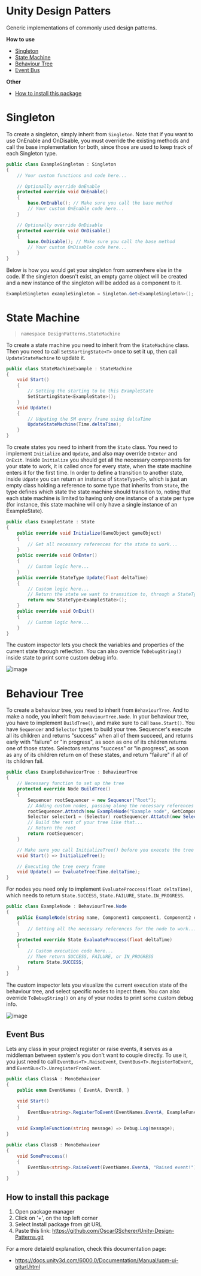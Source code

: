 # Unity Design Patters
Generic implementations of commonly used design patterns.

**How to use**
* [Singleton](#singleton)
* [State Machine](#state-machine)
* [Behaviour Tree](#behaviour-tree)
* [Event Bus](#event-bus)

**Other**
* [How to install this package](#how-to-install-this-package)

# Singleton
To create a singleton, simply inherit from ```Singleton```. Note that if you want to use OnEnable and OnDisable, you must override the existing methods and call the base implementation for both, since those are used to keep track of each Singleton type.
```c#
public class ExampleSingleton : Singleton
{
    // Your custom functions and code here...

    // Optionally override OnEnable
    protected override void OnEnable()
    {
        base.OnEnable(); // Make sure you call the base method
        // Your custom OnEnable code here...
    }

    // Optionally override OnDisable
    protected override void OnDisable()
    {
        base.OnDisable(); // Make sure you call the base method
        // Your custom OnDisable code here...
    }
}
```
Below is how you would get your singleton from somewhere else in the code. If the singleton doesn't exist, an empty game object will be created and a new instance of the singleton will be added as a component to it.
```c#
ExampleSingleton exampleSingleton = Singleton.Get<ExampleSingleton>();
```

# State Machine

> ```namespace DesignPatterns.StateMachine```

To create a state machine you need to inherit from the ```StateMachine``` class. Then you need to call ```SetStartingState<T>``` once to set it up, then call ```UpdateStateMachine``` to update it.
```c#
public class StateMachineExample : StateMachine
{
    void Start()
    {
        // Setting the starting to be this ExampleState
        SetStartingState<ExampleState>();
    }
    void Update()
    {
        // Udpating the SM every frame using deltaTime
        UpdateStateMachine(Time.deltaTime);
    }
}
```
To create states you need to inherit from the ```State``` class. You need to implement ```Initialize``` and ```Update```, and also may override ```OnEnter``` and ```OnExit```.
Inside ```Initialize``` you should get all the necessary components for your state to work, it is called once for every state, when the state machine enters it for the first time.
In order to define a transition to another state, inside ```Udpate``` you can return an instance of ```StateType<T>```, which is just an empty class holding a reference to some 
type that inherits from ```State```, the type defines which state the state machine should transition to, noting that each state machine is limited to having only one instance of a 
state per type (for instance, this state machine will only have a single instance of an ExampleState).
```c#
public class ExampleState : State
{
    public override void Initialize(GameObject gameObject)
    {
        // Get all necessary references for the state to work...
    }
    public override void OnEnter()
    {
        // Custom logic here...
    }
    public override StateType Update(float deltaTime)
    {
        // Custom logic here...
        // Return the state we want to transition to, through a StateType
        return new StateType<ExampleState>();
    }
    public override void OnExit()
    {
        // Custom logic here...
    }
}
```
The custom inspector lets you check the variables and properties of the current state through reflection.
You can also override ```ToDebugString()``` inside state to print some custom debug info.

![image](https://github.com/user-attachments/assets/48155fe0-b2e1-465b-bc38-5c1cce55785f)


# Behaviour Tree

To create a behaviour tree, you need to inherit from ```BehaviourTree```. And to make a node, you inherit from ```BehaviourTree.Node```.
In your behaviour tree, you have to implement ```BuildTree()```, and make sure to call ```base.Start()```. You have ```Sequencer``` and ```Selector``` types
to build your tree. Sequencer's execute all its children and returns "success" when all of them succeed, and returns early with "failure" or "in progress",
as soon as one of its children returns one of those states. Selectors returns "success" or "in progress", as soon as any of its children return on of these
states, and return "failure" if all of its children fail.
```c#
public class ExampleBehaviourTree : BehaviourTree
{
    // Necessary function to set up the tree
    protected override Node BuildTree()
    {
        Sequencer rootSequencer = new Sequencer("Root");
        // Adding custom nodes, passing along the necessary references
        rootSequencer.Attatch(new ExampleNode("Example node", GetComponent<Component1>(), GetComponent<Component2>()));
        Selector selector1 = (Selector) rootSequencer.Attatch(new Selector("Selector 1"));
        // Build the rest of your tree like that...
        // Return the root
        return rootSequencer;
    }

    // Make sure you call InitializeTree() before you execute the tree
    void Start() => InitializeTree();

    // Executing the tree every frame
    void Update() => EvaluateTree(Time.deltaTime);
}
```
For nodes you need only to implement ```EvaluateProccess(float deltaTime)```, which needs to return ```State.SUCCESS```, ```State.FAILURE```, ```State.IN_PROGRESS```.
```c#
public class ExampleNode : BehaviourTree.Node
{
    public ExampleNode(string name, Component1 component1, Component2 component2) : base(name)
    {
        // Getting all the necessary references for the node to work...
    }
    protected override State EvaluateProccess(float deltaTime)
    {
        // Custom execution code here...
        // Then return SUCCESS, FAILURE, or IN_PROGRESS
        return State.SUCCESS;
    }
}
```
The custom inspector lets you visualize the current execution state of the behaviour tree, and select
specific nodes to inpect them. You can also override ```ToDebugString()``` on any of your nodes to print some custom debug info.

![image](https://github.com/user-attachments/assets/1cd0c8e8-e0ac-4047-9014-22285d682ab7)


## Event Bus

Lets any class in your project register or raise events, it serves as a middleman between system's you don't want to couple directly.
To use it, you just need to call ```EventBus<T>.RaiseEvent```, ```EventBus<T>.RegisterToEvent```, and ```EventBus<T>.UnregisterFromEvent```.

```c#
public class ClassA : MonoBehaviour
{
    public enum EventNames { EventA, EventB, }

    void Start()
    {
        EventBus<string>.RegisterToEvent(EventNames.EventA, ExampleFunction);
    }

    void ExampleFunction(string message) => Debug.Log(message);
}

public class ClassB : MonoBehaviour
{
    void SomePreccess()
    {
        EventBus<string>.RaiseEvent(EventNames.EventA, "Raised event!");
    }
}
```

## How to install this package
1. Open package manager
2. Click on '+', on the top left corner
3. Select Install package from git URL
4. Paste this link: https://github.com/OscarGScherer/Unity-Design-Patterns.git
  
For a more detaield explanation, check this documentation page:
* https://docs.unity3d.com/6000.0/Documentation/Manual/upm-ui-giturl.html
